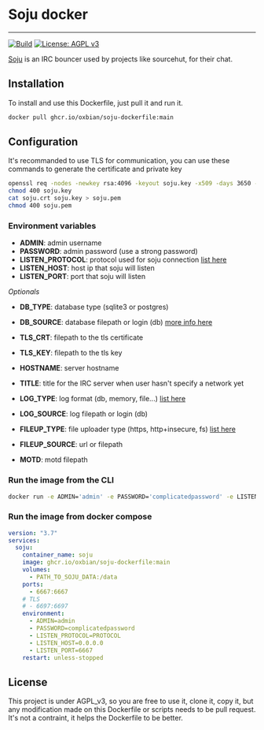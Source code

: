# Soju docker
---

[![Build](https://github.com/Oxbian/soju-dockerfile/actions/workflows/docker-publish.yml/badge.svg)](https://github.com/Oxbian/soju-dockerfile/actions/workflows/docker-publish.yml)
[![License: AGPL v3](https://img.shields.io/badge/License-AGPL_v3-blue.svg)](https://www.gnu.org/licenses/agpl-3.0)

[Soju](https://git.sr.ht/~emersion/soju/) is an IRC bouncer used by projects like sourcehut, for their chat.

## Installation

To install and use this Dockerfile, just pull it and run it.

```sh
docker pull ghcr.io/oxbian/soju-dockerfile:main
```

## Configuration

It's recommanded to use TLS for communication, you can use these commands to generate the certificate and private key

```sh
openssl req -nodes -newkey rsa:4096 -keyout soju.key -x509 -days 3650 -out soju.crt
chmod 400 soju.key
cat soju.crt soju.key > soju.pem
chmod 400 soju.pem
```

### Environment variables

- **ADMIN**: admin username
- **PASSWORD**: admin password (use a strong password)
- **LISTEN_PROTOCOL**: protocol used for soju connection [list here](https://git.sr.ht/~emersion/soju/tree/master/item/doc/soju.1.scd#L81)
- **LISTEN_HOST**: host ip that soju will listen
- **LISTEN_PORT**: port that soju will listen

*Optionals*
- **DB_TYPE**: database type (sqlite3 or postgres)
- **DB_SOURCE**: database filepath or login (db) [more info here](https://git.sr.ht/~emersion/soju/tree/master/item/doc/soju.1.scd#L128)

- **TLS_CRT**: filepath to the tls certificate
- **TLS_KEY**: filepath to the tls key

- **HOSTNAME**: server hostname

- **TITLE**: title for the IRC server when user hasn't specify a network yet

- **LOG_TYPE**: log format (db, memory, file...) [list here](https://git.sr.ht/~emersion/soju/tree/master/item/doc/soju.1.scd#L141)
- **LOG_SOURCE**: log filepath or login (db)

- **FILEUP_TYPE**: file uploader type (https, http+insecure, fs) [list here](https://git.sr.ht/~emersion/soju/tree/master/item/doc/soju.1.scd#L160)
- **FILEUP_SOURCE**: url or filepath

- **MOTD**: motd filepath

### Run the image from the CLI

```sh
docker run -e ADMIN='admin' -e PASSWORD='complicatedpassword' -e LISTEN_PROTOCOL='PROTOCOL' -e LISTEN_HOST='0.0.0.0' -e LISTEN_PORT='6667' oxbian/soju:main
```

### Run the image from docker compose

```yaml
version: "3.7"
services:
  soju:
    container_name: soju
    image: ghcr.io/oxbian/soju-dockerfile:main
    volumes:
      - PATH_TO_SOJU_DATA:/data
    ports:
      - 6667:6667
    # TLS
    # - 6697:6697
    environment:
      - ADMIN=admin
      - PASSWORD=complicatedpassword
      - LISTEN_PROTOCOL=PROTOCOL
      - LISTEN_HOST=0.0.0.0
      - LISTEN_PORT=6667
    restart: unless-stopped
```

## License

This project is under AGPL_v3, so you are free to use it, clone it, copy it, but any modification made on this Dockerfile or scripts needs to be pull request. It's not a contraint, it helps the Dockerfile to be better.

